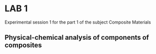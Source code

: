 # LAB 1
Experimental session 1 for the part 1 of the subject Composite Materials

## Physical-chemical analysis of components of composites

